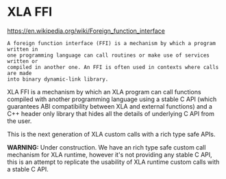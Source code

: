 # XLA FFI

https://en.wikipedia.org/wiki/Foreign_function_interface

```
A foreign function interface (FFI) is a mechanism by which a program written in
one programming language can call routines or make use of services written or
compiled in another one. An FFI is often used in contexts where calls are made
into binary dynamic-link library.
```

XLA FFI is a mechanism by which an XLA program can call functions compiled with
another programming language using a stable C API (which guarantees ABI
compatibility between XLA and external functions) and a C++ header only library
that hides all the details of underlying C API from the user.

This is the next generation of XLA custom calls with a rich type safe APIs.

**WARNING:** Under construction. We have an rich type safe custom call mechanism
for XLA runtime, however it's not providing any stable C API, this is an attempt
to replicate the usability of XLA runtime custom calls with a stable C API.